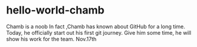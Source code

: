 # hello-world-chamb
Chamb is a noob
In fact ,Chamb has known about GitHub for a long time.
Today, he officially start out his first git journey.
Give him some time, he will show his work for the team.
 Nov.17th

